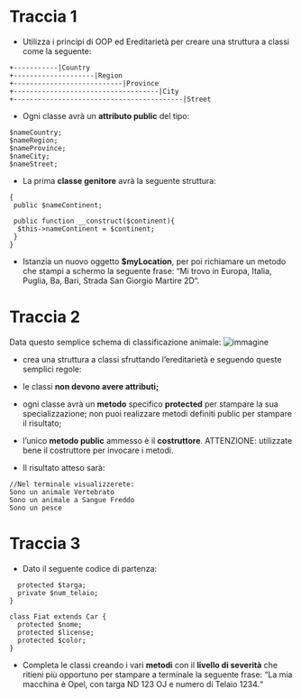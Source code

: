 # Traccia 1

- Utilizza i principi di OOP ed Ereditarietà per creare una struttura a classi come la seguente:
```+-|Continent
+-----------|Country
+--------------------|Region
+---------------------------|Province
+------------------------------------|City
+------------------------------------------|Street
```

- Ogni classe avrà un **attributo public** del tipo:
```$nameContinent: 
$nameCountry;
$nameRegion;
$nameProvince; 
$nameCity;
$nameStreet;
```


- La prima **classe genitore** avrà la seguente struttura:
```class Continent
{
 public $nameContinent;

 public function __construct($continent){
  $this->nameContinent = $continent; 
 }
}
```

- Istanzia un nuovo oggetto **$myLocation**, per poi richiamare un metodo che stampi a schermo la seguente frase: “Mi trovo in Europa, Italia, Puglia, Ba, Bari, Strada San Giorgio Martire 2D“.


# Traccia 2
Data questo semplice schema di classificazione animale:
![immagine](https://img.freepik.com/premium-vector/white-background-with-diagram-animals-that-say-word_248627-3413.jpg?w=826)  




- crea una struttura a classi sfruttando l’ereditarietà e seguendo queste semplici regole:
- le classi **non devono avere attributi;**
- ogni classe avrà un **metodo** specifico **protected** per stampare la sua specializzazione; non puoi realizzare metodi definiti public per stampare il risultato;
- l’unico **metodo public** ammesso è il **costruttore**.
ATTENZIONE: utilizzate bene il costruttore per invocare i metodi.

- Il risultato atteso sarà:

```$magikarp = new Fish();
//Nel terminale visualizzerete:
Sono un animale Vertebrato
Sono un animale a Sangue Freddo
Sono un pesce
```

# Traccia 3
- Dato il seguente codice di partenza:
```class Car {
  protected $targa;
  private $num_telaio;
}
  
class Fiat extends Car {
  protected $nome;
  protected $license;
  protected $color;
}
```
- Completa le classi creando i vari **metodi** con il **livello di severità** che ritieni più opportuno per stampare a terminale la seguente frase: “La mia macchina è Opel, con targa ND 123 OJ e numero di Telaio 1234.“
